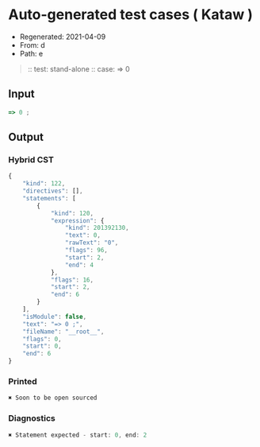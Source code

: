 # Auto-generated test cases ( Kataw )
- Regenerated: 2021-04-09
- From: d
- Path: e
> :: test: stand-alone
> :: case: => 0
## Input

`````js
=> 0 ;
`````

## Output

### Hybrid CST

```javascript
{
    "kind": 122,
    "directives": [],
    "statements": [
        {
            "kind": 120,
            "expression": {
                "kind": 201392130,
                "text": 0,
                "rawText": "0",
                "flags": 96,
                "start": 2,
                "end": 4
            },
            "flags": 16,
            "start": 2,
            "end": 6
        }
    ],
    "isModule": false,
    "text": "=> 0 ;",
    "fileName": "__root__",
    "flags": 0,
    "start": 0,
    "end": 6
}
```

### Printed

```javascript
✖ Soon to be open sourced
```

### Diagnostics

```javascript
✖ Statement expected - start: 0, end: 2

```

